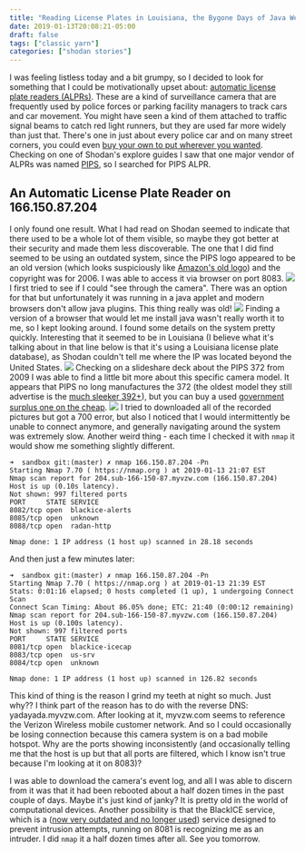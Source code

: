 ```yaml
---
title: "Reading License Plates in Louisiana, the Bygone Days of Java Webapps, and Spying on Cops"
date: 2019-01-13T20:08:21-05:00
draft: false
tags: ["classic yarn"]
categories: ["shodan stories"]
---
```


I was feeling listless today and a bit grumpy, so I decided to look for something that I could be motivationally upset about: [automatic license plate readers (ALPRs)](https://www.eff.org/pages/automated-license-plate-readers-alpr). These are a kind of surveillance camera that are frequently used by police forces or parking facility managers to track cars and car movement. You might have seen a kind of them attached to traffic signal beams to catch red light runners, but they are used far more widely than just that. There's one in just about every police car and on many street corners, you could even [buy your own to put wherever you wanted](https://www.a1securitycameras.com/license-plate-recognition-cameras/). Checking on one of Shodan's explore guides I saw that one major vendor of ALPRs was named [PIPS](http://www.pipstechnology.com/), so I searched for PIPS ALPR.

## An Automatic License Plate Reader on 166.150.87.204
I only found one result. What I had read on Shodan seemed to indicate that there used to be a whole lot of them visible, so maybe they got better at their security and made them less discoverable. The one that I did find seemed to be using an outdated system, since the PIPS logo appeared to be an old version (which looks suspiciously like [Amazon's old logo](https://cms.qz.com/wp-content/uploads/2016/07/screen-shot-2016-07-18-at-10-05-33-am.png?w=1240&strip=all&quality=75)) and the copyright was for 2006. I was able to access it via browser on port 8083.
![](/images/100Days/Day10/Pips.png)
I first tried to see if I could "see through the camera". There was an option for that but unfortunately it was running in a java applet and modern browsers don't allow java plugins. This thing really was old!
![](/images/100Days/Day10/java.png)
Finding a version of a browser that would let me install java wasn't really worth it to me, so I kept looking around. I found some details on the system pretty quickly. Interesting that it seemed to be in Louisiana (I believe what it's talking about in that line below is that it's using a Louisiana license plate database), as Shodan couldn't tell me where the IP was located beyond the United States.
![](/images/100Days/Day10/stats.png)
Checking on a slideshare deck about the PIPS 372 from 2009 I was able to find a little bit more about this specific camera model. It appears that PIPS no long manufactures the 372 (the oldest model they still advertise is the [much sleeker 392+](http://www.pipstechnology.com/fixedalpr/)), but you can buy a used [government surplus one on the cheap](https://www.govdeals.com/index.cfm?fa=Main.Item&itemID=2898&acctID=8445).
![](https://image.slidesharecdn.com/fwindowsvistapresentamarcopipspipspresentation-maprimaq-espanol-090626180417-phpapp01/95/pips-control-de-vehiculos-9-728.jpg?cb=1246041898)
I tried to downloaded all of the recorded pictures but got a 700 error, but also I noticed that I would intermittently be unable to connect anymore, and generally navigating around the system was extremely slow. Another weird thing - each time I checked it with `nmap` it would show me something slightly different.
```
➜  sandbox git:(master) ✗ nmap 166.150.87.204 -Pn
Starting Nmap 7.70 ( https://nmap.org ) at 2019-01-13 21:07 EST
Nmap scan report for 204.sub-166-150-87.myvzw.com (166.150.87.204)
Host is up (0.10s latency).
Not shown: 997 filtered ports
PORT     STATE SERVICE
8082/tcp open  blackice-alerts
8085/tcp open  unknown
8088/tcp open  radan-http

Nmap done: 1 IP address (1 host up) scanned in 28.18 seconds
```
And then just a few minutes later:
```
➜  sandbox git:(master) ✗ nmap 166.150.87.204 -Pn
Starting Nmap 7.70 ( https://nmap.org ) at 2019-01-13 21:39 EST
Stats: 0:01:16 elapsed; 0 hosts completed (1 up), 1 undergoing Connect Scan
Connect Scan Timing: About 86.05% done; ETC: 21:40 (0:00:12 remaining)
Nmap scan report for 204.sub-166-150-87.myvzw.com (166.150.87.204)
Host is up (0.100s latency).
Not shown: 997 filtered ports
PORT     STATE SERVICE
8081/tcp open  blackice-icecap
8083/tcp open  us-srv
8084/tcp open  unknown

Nmap done: 1 IP address (1 host up) scanned in 126.82 seconds
```
This kind of thing is the reason I grind my teeth at night so much. Just why?? I think part of the reason has to do with the reverse DNS: yadayada.myvzw.com. After looking at it, myvzw.com seems to reference the Verizon Wireless mobile customer network. And so I could occasionally be losing connection because this camera system is on a bad mobile hotspot. Why are the ports showing inconsistently (and occasionally telling me that the host is up but that all ports are filtered, which I know isn't true because I'm looking at it on 8083)?

I was able to download the camera's event log, and all I was able to discern from it was that it had been rebooted about a half dozen times in the past couple of days. Maybe it's just kind of janky? It is pretty old in the world of computational devices. Another possibility is that the BlackICE service, which is a ([now very outdated and no longer used](https://www.itprotoday.com/compute-engines/blackice)) service designed to prevent intrusion attempts, running on 8081 is recognizing me as an intruder. I did `nmap` it a half dozen times after all. See you tomorrow.
